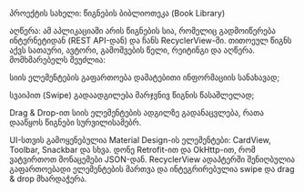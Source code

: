 პროექტის სახელი: წიგნების ბიბლიოთეკა (Book Library)

აღწერა:
ამ აპლიკაციაში არის წიგნების სია, რომელიც გადმოიწერება ინტერნეტიდან (REST API-დან) და ჩანს RecyclerView-ში. თითოეულ წიგნს აქვს სათაური, ავტორი, გამოშვების წელი, რეიტინგი და აღწერა.
მომხმარებელს შეუძლია:

სიის ელემენტების გაფართოება დამატებითი ინფორმაციის სანახავად;

სვაიპით (Swipe) გადაადგილება მარჯვნივ წიგნის წასაშლელად;

Drag & Drop-ით სიის ელემენტების ადგილზე გადანაცვლება, რათა დააწყოს წიგნები სურვილისამებრ.

UI-სთვის გამოყენებულია Material Design-ის ელემენტები: CardView, Toolbar, Snackbar და სხვა.
დონე Retrofit-ით და OkHttp-ით, რომ ვატვირთოთ მონაცემები JSON-დან.
RecyclerView ადაპტერში შენიღბულია გაფართოებადი ელემენტების მართვა და ინტეგრირებულია swipe და drag & drop მხარდაჭერა.
